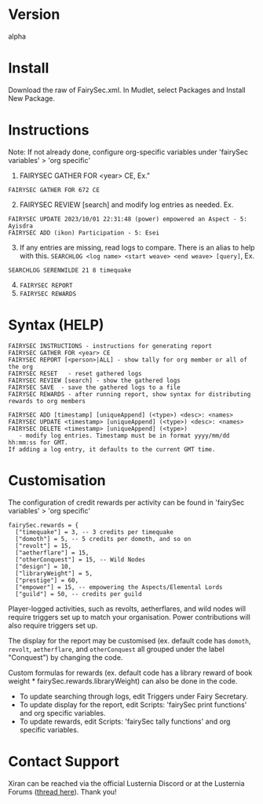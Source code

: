 # Version
alpha 

# Install
Download the raw of FairySec.xml. In Mudlet, select Packages and Install New Package.

# Instructions
Note: If not already done, configure org-specific variables under 'fairySec variables' > 'org specific'
1. FAIRYSEC GATHER FOR &lt;year&gt; CE, Ex."
```
FAIRYSEC GATHER FOR 672 CE
```
2. FAIRYSEC REVIEW [search] and modify log entries as needed. Ex.
```
FAIRYSEC UPDATE 2023/10/01 22:31:48 (power) empowered an Aspect - 5: Ayisdra
FAIRYSEC ADD (ikon) Participation - 5: Esei
```
3. If any entries are missing, read logs to compare. There is an alias to help with this.
`SEARCHLOG <log name> <start weave> <end weave> [query]`, Ex.
```
SEARCHLOG SERENWILDE 21 8 timequake
```
4. `FAIRYSEC REPORT`
5. `FAIRYSEC REWARDS`

# Syntax (HELP)
```
FAIRYSEC INSTRUCTIONS - instructions for generating report
FAIRYSEC GATHER FOR <year> CE
FAIRYSEC REPORT [<person>|ALL] - show tally for org member or all of the org
FAIRYSEC RESET   - reset gathered logs
FAIRYSEC REVIEW [search] - show the gathered logs
FAIRYSEC SAVE  - save the gathered logs to a file
FAIRYSEC REWARDS - after running report, show syntax for distributing rewards to org members

FAIRYSEC ADD [timestamp] [uniqueAppend] (<type>) <desc>: <names>
FAIRYSEC UPDATE <timestamp> [uniqueAppend] (<type>) <desc>: <names>
FAIRYSEC DELETE <timestamp> [uniqueAppend] (<type>)
   - modify log entries. Timestamp must be in format yyyy/mm/dd hh:mm:ss for GMT.
If adding a log entry, it defaults to the current GMT time.
```

# Customisation
The configuration of credit rewards per activity can be found in 'fairySec variables' > 'org specific'
```
fairySec.rewards = {
  ["timequake"] = 3, -- 3 credits per timequake
  ["domoth"] = 5, -- 5 credits per domoth, and so on
  ["revolt"] = 15,
  ["aetherflare"] = 15,
  ["otherConquest"] = 15, -- Wild Nodes
  ["design"] = 10,
  ["libraryWeight"] = 5,
  ["prestige"] = 60,
  ["empower"] = 15, -- empowering the Aspects/Elemental Lords
  ["guild"] = 50, -- credits per guild
```
Player-logged activities, such as revolts, aetherflares, and wild nodes will require triggers set up to match your organisation. Power contributions will also require triggers set up. 

The display for the report may be customised (ex. default code has `domoth`, `revolt`, `aetherflare`, and `otherConquest` all grouped under the label "Conquest") by changing the code.

Custom formulas for rewards (ex. default code has a library reward of book weight * fairySec.rewards.libraryWeight) can also be done in the code.

* To update searching through logs, edit Triggers under Fairy Secretary.
* To update display for the report, edit Scripts: 'fairySec print functions' and org specific variables.
* To update rewards, edit Scripts: 'fairySec tally functions' and org specific variables.

# Contact Support
Xiran can be reached via the official Lusternia Discord or at the Lusternia Forums ([thread here](https://forums.lusternia.com/discussion/4882/fairysecretary-tally-org-rewards-mudlet/)). Thank you!
